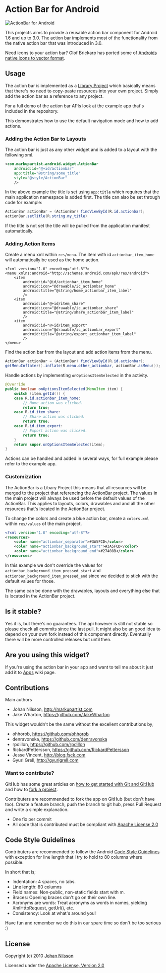 # Action Bar for Android

![ActionBar for Android](http://markupartist.com/images/actionbar.png "ActionBar for Android")

This projects aims to provide a reusable action bar component for Android 1.6 and up to 3.0. The action bar implements most of the functionality from the native action bar that was introduced in 3.0.

Need icons to your action bar? Olof Brickarp has ported some of [Androids native icons to vector format](http://www.yay.se/2011/02/native-android-icons-in-vector-format/).

## Usage

The action bar is implemented as a [Library Project](http://developer.android.com/guide/developing/eclipse-adt.html#libraryProject) which basically means that there's no need to copy-paste resources into your own project. Simply add the action bar as a reference to any project.

For a full demo of the action bar APIs look at the example app that's included in the repository.

This demonstrates how to use the default navigation mode and how to add actions.

### Adding the Action Bar to Layouts

The action bar is just as any other widget and is added to a layout with the following xml.

``` xml
<com.markupartist.android.widget.ActionBar
    android:id="@+id/actionbar"
    app:title="@string/some_title"
    style="@style/ActionBar"
    />
```

In the above example the title is set using `app:title` which requires that the main application namespace is added first. The title can also be set through code for example:

``` java
ActionBar actionBar = (ActionBar) findViewById(R.id.actionbar);
actionBar.setTitle(R.string.my_title)
```

If the title is not set the title will be pulled from the application manifest automatically.

### Adding Action Items

Create a menu xml within `res/menu`. The item with id `actionbar_item_home` will automatically be used as the home action.

```
<?xml version="1.0" encoding="utf-8"?>
<menu xmlns:android="http://schemas.android.com/apk/res/android">
    <item
        android:id="@id/actionbar_item_home"
        android:icon="@drawable/ic_actionbar_home"
        android:title="@string/home_actionbar_item_label"
        />
    <item
        android:id="@+id/item_share"
        android:icon="@drawable/ic_actionbar_share"
        android:title="@string/share_actionbar_item_label"
        />
    <item
        android:id="@+id/item_export"
        android:icon="@drawable/ic_actionbar_export"
        android:title="@string/export_actionbar_item_label"
        />
</menu>
```

Find the action bar from the layout and add action items from the menu.

``` java
ActionBar actionBar = (ActionBar) findViewById(R.id.actionbar);
getMenuInflater().inflate(R.menu.other_actionbar, actionBar.asMenu());
```

Handle actions by implementing `onOptionsItemSelected` in the activity.

``` java
@Override
public boolean onOptionsItemSelected(MenuItem item) {
    switch (item.getId()) {
    case R.id.actionbar_item_home:
        // Home action was clicked.
        return true;
    case R.id.item_share:
        // Share action was clicked.
        return true;
    case R.id.item_export:
        // Export action was clicked.
        return true;       
    }
    return super.onOptionsItemSelected(item);
}
```

Actions can be handled and added in several ways, for full example please refer to the example app.

### Customization

The ActionBar is a Libary Project this means that all resources will be merged to the project that referencing the ActionBar project. The values in the main project will always be used before the default values of the ActionBar. This applies to layouts, colors, drawables and and all the other resources that's located in the ActionBar project.

To change the colors and create a blue action bar, create a `colors.xml` within `res/values` of the main project.

``` xml
<?xml version="1.0" encoding="utf-8"?>
<resources>
    <color name="actionbar_separator">#3A5FCD</color>
    <color name="actionbar_background_start">#3A5FCD</color>
    <color name="actionbar_background_end">#27408B</color>
</resources> 
```

In this example we don't override the values for `actionbar_background_item_pressed_start` and `actionbar_background_item_pressed_end` since we decided to stick with the default values for those.

The same can be done with the drawables, layouts and everything else that is located in the ActionBar project.

## Is it stable?

Yes it is, but there's no guarantees. The api however is still not stable so please check all commits since the last pull. It might also be an good idea to depend on your own fork instead of this component directly. Eventually there will be more controlled releases but until then.

## Are you using this widget?

If you're using the action bar in your app and want to tell me about it just add it to [Apps](https://github.com/johannilsson/android-actionbar/wiki/Apps) wiki page.

## Contributions

Main authors

* Johan Nilsson, <http://markupartist.com>
* Jake Wharton, <https://github.com/JakeWharton>

This widget wouldn't be the same without the excellent contributions by;

* ohhorob, <https://github.com/ohhorob>
* denravonska, <https://github.com/denravonska>
* rpdillon, <https://github.com/rpdillon>
* RickardPettersson, <https://github.com/RickardPettersson>
* Jesse Vincent, <http://blog.fsck.com>
* Gyuri Grell, <http://gyurigrell.com>

### Want to contribute?

GitHub has some great articles on [how to get started with Git and GitHub](http://help.github.com/) and how to [fork a project](http://help.github.com/forking/).

Contributers are recommended to fork the app on GitHub (but don't have too). Create a feature branch, push the branch to git hub, press Pull Request and write a simple explanation.

* One fix per commit
* All code that is contributed must be compliant with [Apache License 2.0](http://www.apache.org/licenses/LICENSE-2.0.html)

## Code Style Guidelines

Contributers are recommended to follow the Android [Code Style Guidelines](http://source.android.com/source/code-style.html) with exception for line length that I try to hold to 80 columns where possible.

In short that is;

* Indentation: 4 spaces, no tabs.
* Line length: 80 columns
* Field names: Non-public, non-static fields start with m.
* Braces: Opening braces don't go on their own line.
* Acronyms are words: Treat acronyms as words in names, yielding XmlHttpRequest, getUrl(), etc.
* Consistency: Look at what's around you!

Have fun and remember we do this in our spare time so don't be too serious :)

## License
Copyright (c) 2010 [Johan Nilsson](http://markupartist.com)

Licensed under the [Apache License, Version 2.0](http://www.apache.org/licenses/LICENSE-2.0.html)


